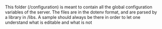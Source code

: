 This folder (/configuration) is meant to contain all the global configuration variables
of the server. The files are in the dotenv format, and are parsed by a library in /libs.
A sample should always be there in order to let one understand what is editable and what
is not

